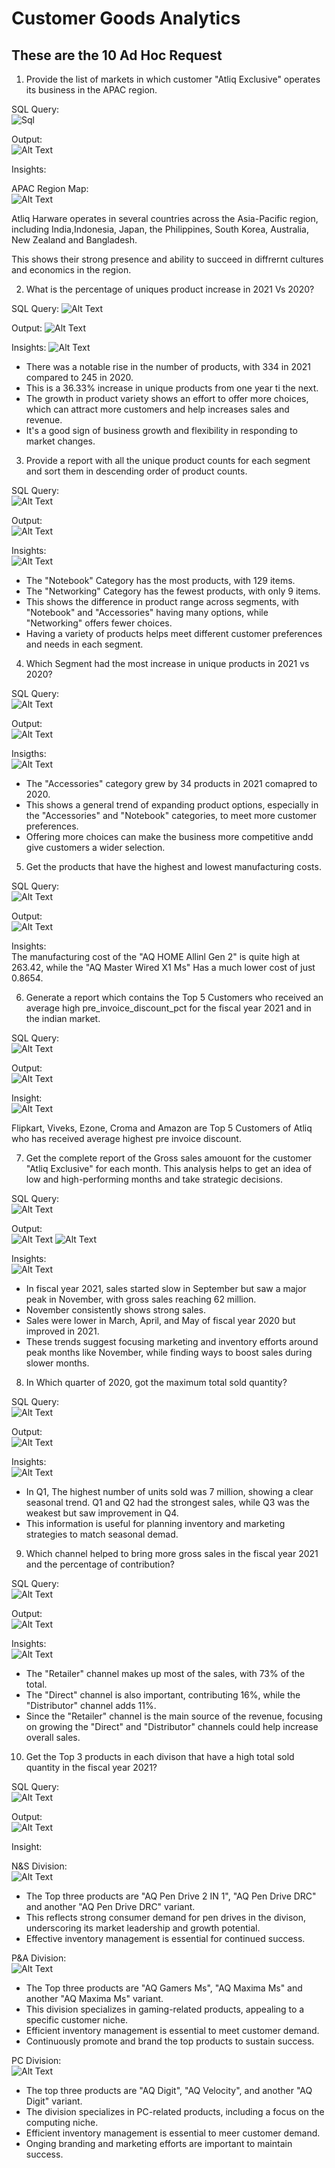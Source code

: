 # Customer Goods Analytics

## These are the 10 Ad Hoc Request
1. Provide the list of markets in which customer "Atliq Exclusive" operates its business in the APAC region.

SQL Query:    
![Sql](https://github.com/Sumit-Mahat0/Customer_Goods_Analytics/blob/main/SQL%20Images/1%20list%20of%20Market%20code.png)


Output:   
![Alt Text](https://github.com/Sumit-Mahat0/Customer_Goods_Analytics/blob/main/SQL%20Images/1%20list%20of%20Market%20APAC%20result.png)


Insights:   

APAC Region Map:         
![Alt Text](https://github.com/Sumit-Mahat0/Customer_Goods_Analytics/blob/main/SQL%20Images/1%20APAC%20Region%20Map.png)

Atliq Harware operates in several countries across the Asia-Pacific region, including India,Indonesia, Japan, the Philippines, South Korea, Australia, New Zealand and Bangladesh. 

This shows their strong presence and ability to succeed in diffrernt cultures and economics in the region.   

2. What is the percentage of uniques product increase in 2021 Vs 2020?

SQL Query:
![Alt Text](https://github.com/Sumit-Mahat0/Customer_Goods_Analytics/blob/main/SQL%20Images/2%20Unique%20Product%2020%20vs%2021%20code.png)

Output:
![Alt Text](https://github.com/Sumit-Mahat0/Customer_Goods_Analytics/blob/main/SQL%20Images/2%20Unique%20Product%2020%20vs%2021%20Result.png)

Insights:
![Alt Text](https://github.com/Sumit-Mahat0/Customer_Goods_Analytics/blob/main/SQL%20Images/2%20chart%2020%20vs%2021.png)

* There was a notable rise in the number of products, with 334 in 2021 compared to 245 in 2020.
* This is a 36.33% increase in unique products from one year ti the next.
* The growth in product variety shows an effort to offer more choices, which can attract more customers and help increases sales and revenue.
* It's a good sign of business growth and flexibility in responding to market changes.

3. Provide a report with all the unique product counts for each segment and sort them in descending order of product counts.

SQL Query:    
![Alt Text](https://github.com/Sumit-Mahat0/Customer_Goods_Analytics/blob/main/SQL%20Images/3%20Product%20count%20by%20segment%20Code.png)

Output:     
![Alt Text](https://github.com/Sumit-Mahat0/Customer_Goods_Analytics/blob/main/SQL%20Images/3%20Product%20count%20by%20segment%20Result.png)

Insights:    
![Alt Text](https://github.com/Sumit-Mahat0/Customer_Goods_Analytics/blob/main/SQL%20Images/3%20Product%20count%20by%20segment%20Bar%20chart.png)

* The "Notebook" Category has the most products, with 129 items. 
* The "Networking" Category has the fewest products, with only 9 items. 
* This shows the difference in product range across segments, with "Notebook" and "Accessories" having many options, while "Networking" offers fewer choices. 
* Having a variety of products helps meet different customer preferences and needs in each segment. 

4. Which Segment had the most increase in unique products in 2021 vs 2020?

SQL Query:    
![Alt Text](https://github.com/Sumit-Mahat0/Customer_Goods_Analytics/blob/main/SQL%20Images/4%20most%20increase%20unq%20pd%2020%20vs%2021%20code.png)

Output:      
![Alt Text](https://github.com/Sumit-Mahat0/Customer_Goods_Analytics/blob/main/SQL%20Images/3%20Product%20count%20by%20segment%20Result.png)

Insigths:      
![Alt Text](https://github.com/Sumit-Mahat0/Customer_Goods_Analytics/blob/main/SQL%20Images/4%20most%20increase%20unq%20pd%2020%20vs%2021%20chart.png)

* The "Accessories" category grew by 34 products in 2021 comapred to 2020. 
* This shows a general trend of expanding product options, especially in the "Accessories" and "Notebook" categories, to meet more customer preferences. 
* Offering more choices can make the business more competitive andd give customers a wider selection.  
 
5. Get the products that have the highest and lowest manufacturing costs.

SQL Query:           
![Alt Text](https://github.com/Sumit-Mahat0/Customer_Goods_Analytics/blob/main/SQL%20Images/5%20highest%20lower%20manufacturing%20product%20code.png)

Output:                       
![Alt Text](https://github.com/Sumit-Mahat0/Customer_Goods_Analytics/blob/main/SQL%20Images/5%20highest%20lower%20manufacturing%20product%20result.png)

Insights:           
The manufacturing cost of the "AQ HOME Allinl Gen 2" is quite high at 263.42, while the "AQ Master Wired X1 Ms" Has a much lower cost of just 0.8654.  

6. Generate a report which contains the Top 5 Customers who received an average high pre_invoice_discount_pct for the fiscal year 2021 and in the indian market.   

SQL Query:                  
![Alt Text](https://github.com/Sumit-Mahat0/Customer_Goods_Analytics/blob/main/SQL%20Images/6%20top%205%20customer%20pre_invoice%20Code.png)

Output:            
![Alt Text](https://github.com/Sumit-Mahat0/Customer_Goods_Analytics/blob/main/SQL%20Images/6%20top%205%20customer%20pre_invoice%20result.png)

Insight:               
![Alt Text](https://github.com/Sumit-Mahat0/Customer_Goods_Analytics/blob/main/SQL%20Images/6%20top%205%20customer%20pre_invoice%20chart.png)

Flipkart, Viveks, Ezone, Croma and Amazon are Top 5 Customers of Atliq who has received average highest pre invoice discount.

7. Get the complete report of the Gross sales amouont for the customer "Atliq Exclusive" for each month. This analysis helps to get an idea of low and high-performing months and take strategic decisions. 

SQL Query:             
![Alt Text](https://github.com/Sumit-Mahat0/Customer_Goods_Analytics/blob/main/SQL%20Images/7%20Gross%20Sales%20Amount.png)

Output:               
![Alt Text](https://github.com/Sumit-Mahat0/Customer_Goods_Analytics/blob/main/SQL%20Images/7%20Gross%20Sales%20Amount%20result1.png)
![Alt Text](https://github.com/Sumit-Mahat0/Customer_Goods_Analytics/blob/main/SQL%20Images/7%20Gross%20Sales%20Amount%20result2.png)

Insights:          
![Alt Text](https://github.com/Sumit-Mahat0/Customer_Goods_Analytics/blob/main/SQL%20Images/7%20Gross%20Sales%20Amount%20chart.png)

* In fiscal year 2021, sales started slow in September but saw a major peak in November, with gross sales reaching 62 million. 
* November consistently shows strong sales.  
* Sales were lower in March, April, and May of fiscal year 2020 but improved in 2021. 
* These trends suggest focusing marketing and inventory efforts around peak months like November, while finding ways to boost sales during slower months. 

8. In Which quarter of 2020, got the maximum total sold quantity? 

SQL Query:              
![Alt Text](https://github.com/Sumit-Mahat0/Customer_Goods_Analytics/blob/main/SQL%20Images/8%20Q%202020%20max%20total%20sold%20quantity%20code.png)

Output:       
![Alt Text](https://github.com/Sumit-Mahat0/Customer_Goods_Analytics/blob/main/SQL%20Images/8%20Q%202020%20max%20total%20sold%20quantity%20result.png)

Insights:          
![Alt Text](https://github.com/Sumit-Mahat0/Customer_Goods_Analytics/blob/main/SQL%20Images/8%20Q%202020%20max%20total%20sold%20quantity%20chart.png)

* In Q1, The highest number of units sold was 7 million, showing a clear seasonal trend. Q1 and Q2 had the strongest sales, while Q3 was the weakest but saw improvement in Q4. 
* This information is useful for planning inventory and marketing strategies to match seasonal demad.        

9. Which channel helped to bring more gross sales in the fiscal year 2021 and the percentage of contribution? 

SQL Query:             
![Alt Text](https://github.com/Sumit-Mahat0/Customer_Goods_Analytics/blob/main/SQL%20Images/9%20channel%20sale%20code.png)

Output:              
![Alt Text](https://github.com/Sumit-Mahat0/Customer_Goods_Analytics/blob/main/SQL%20Images/9%20channel%20sale%20result.png)

Insights:             
![Alt Text](https://github.com/Sumit-Mahat0/Customer_Goods_Analytics/blob/main/SQL%20Images/9%20channel%20sale%20chart.png) 

* The "Retailer" channel makes up most of the sales, with 73% of the total. 
* The "Direct" channel is also important, contributing 16%, while the "Distributor" channel adds 11%. 
* Since the "Retailer" channel is the main source of the revenue, focusing on growing the "Direct" and "Distributor" channels could help increase overall sales. 
    
10. Get the Top 3 products in each divison that have a high total sold quantity in the fiscal year 2021?  

SQL Query:              
![Alt Text](https://github.com/Sumit-Mahat0/Customer_Goods_Analytics/blob/main/SQL%20Images/10%20Top%203%20Product%20code.png)

Output:          
![Alt Text](https://github.com/Sumit-Mahat0/Customer_Goods_Analytics/blob/main/SQL%20Images/10%20Top%203%20Product%20result.png)

Insight:               

N&S Division:            
![Alt Text](https://github.com/Sumit-Mahat0/Customer_Goods_Analytics/blob/main/SQL%20Images/10%20Top%203%20Product%20chart%20N%26S%20Divison.png)
  
* The Top three products are "AQ Pen Drive 2 IN 1", "AQ Pen Drive DRC" and another "AQ Pen Drive DRC" variant. 
* This reflects strong consumer demand for pen drives in the divison, underscoring its market leadership and growth potential. 
* Effective inventory management is essential for continued success. 

P&A Division:            
![Alt Text](https://github.com/Sumit-Mahat0/Customer_Goods_Analytics/blob/main/SQL%20Images/10%20Top%203%20Product%20chart%20P%26A%20Divison.png)

* The Top three products are "AQ Gamers Ms", "AQ Maxima Ms" and another "AQ Maxima Ms" variant. 
* This division specializes in gaming-related products, appealing to a specific customer niche. 
* Efficient inventory management is essential to meet customer demand. 
* Continuously promote and brand the top products to sustain success. 

PC Division:           
![Alt Text](https://github.com/Sumit-Mahat0/Customer_Goods_Analytics/blob/main/SQL%20Images/10%20Top%203%20Product%20chart%20PC%20Divison.png)

* The top three products are "AQ Digit", "AQ Velocity", and another "AQ Digit" variant. 
* The division specializes in PC-related products, including a focus on the computing niche. 
* Efficient inventory management is essential to meer customer demand. 
* Onging branding and marketing efforts are important to maintain success. 
